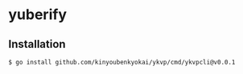 # yuberify


## Installation

```bash
$ go install github.com/kinyoubenkyokai/ykvp/cmd/ykvpcli@v0.0.1
```
